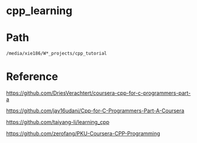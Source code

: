 # cpp_learning


# Path

```
/media/xie186/W*_projects/cpp_tutorial
```

# Reference

https://github.com/DriesVerachtert/coursera-cpp-for-c-programmers-part-a

https://github.com/jay16udani/Cpp-for-C-Programmers-Part-A-Coursera


https://github.com/taiyang-li/learning_cpp

https://github.com/zerofang/PKU-Coursera-CPP-Programming

